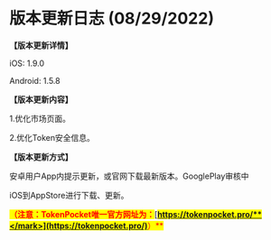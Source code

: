# 版本更新日志 (08/29/2022)

**【版本更新详情】**

iOS: 1.9.0

Android: 1.5.8

&#x20;

**【版本更新内容】**

1.优化市场页面。

2.优化Token安全信息。



**【版本更新方式】**&#x20;

安卓用户App内提示更新，或官网下载最新版本。GooglePlay审核中

iOS到AppStore进行下载、更新。

<mark style="color:red;">**（注意：TokenPocket唯一官方网址为：**</mark>[<mark style="color:red;">**https://tokenpocket.pro/**</mark>](https://tokenpocket.pro/)<mark style="color:red;">**）**</mark>

